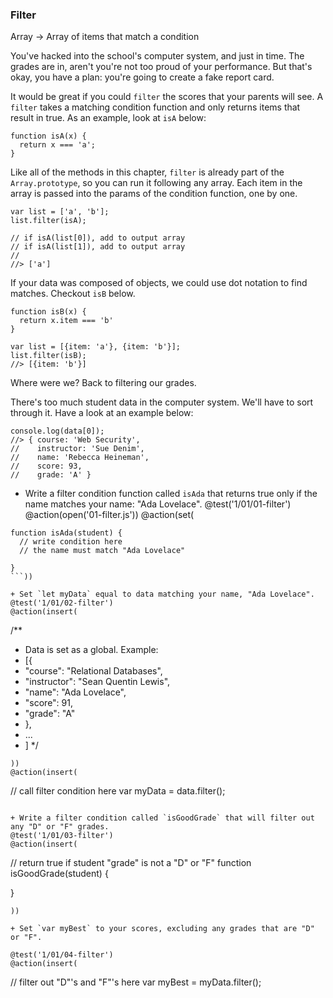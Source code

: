 ### Filter
Array -> Array of items that match a condition

You've hacked into the school's computer system, and just in time. The grades are in, aren't you're not too proud of your performance. But that's okay, you have a plan: you're going to create a fake report card.

It would be great if you could `filter` the scores that your parents will see. A `filter` takes a matching condition function and only returns items that result in true. As an example, look at `isA` below:

```
function isA(x) {
  return x === 'a';
}
```


Like all of the methods in this chapter, `filter` is already part of the `Array.prototype`, so you can run it following any array. Each item in the array is passed into the params of the condition function, one by one.

```
var list = ['a', 'b'];
list.filter(isA);

// if isA(list[0]), add to output array
// if isA(list[1]), add to output array
//
//> ['a']
```

If your data was composed of objects, we could use dot notation to find matches. Checkout `isB` below.

```
function isB(x) {
  return x.item === 'b'
}

var list = [{item: 'a'}, {item: 'b'}];
list.filter(isB);
//> [{item: 'b'}]
```

Where were we? Back to filtering our grades.

There's too much student data in the computer system. We'll have to sort through it. Have a look at an example below:

```
console.log(data[0]);
//> { course: 'Web Security',
//    instructor: 'Sue Denim',
//    name: 'Rebecca Heineman',
//    score: 93,
//    grade: 'A' }
```

+ Write a filter condition function called `isAda` that returns true only if the name matches your name: "Ada Lovelace".
@test('1/01/01-filter')
@action(open('01-filter.js'))
@action(set(
```
function isAda(student) {
  // write condition here
  // the name must match "Ada Lovelace"

}
```))

+ Set `let myData` equal to data matching your name, "Ada Lovelace".
@test('1/01/02-filter')
@action(insert(
```
/**
 * Data is set as a global. Example:
 * [{
 * "course": "Relational Databases",
 * "instructor": "Sean Quentin Lewis",
 * "name": "Ada Lovelace",
 * "score": 91,
 * "grade": "A"
 * },
 * ...
 * ]
 */
```
))
@action(insert(
```
// call filter condition here
var myData = data.filter();

```))

+ Write a filter condition called `isGoodGrade` that will filter out any "D" or "F" grades.
@test('1/01/03-filter')
@action(insert(
```
// return true if student "grade" is not a "D" or "F"
function isGoodGrade(student) {

}
```
))

+ Set `var myBest` to your scores, excluding any grades that are "D" or "F".

@test('1/01/04-filter')
@action(insert(
```
// filter out "D"'s and "F"'s here
var myBest = myData.filter();

```))
